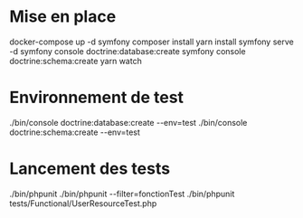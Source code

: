 # Mise en place
docker-compose up -d
symfony composer install
yarn install
symfony serve -d
symfony console doctrine:database:create
symfony console doctrine:schema:create
yarn watch

# Environnement de test
./bin/console doctrine:database:create --env=test
./bin/console doctrine:schema:create --env=test

# Lancement des tests
./bin/phpunit
./bin/phpunit --filter=fonctionTest
./bin/phpunit tests/Functional/UserResourceTest.php